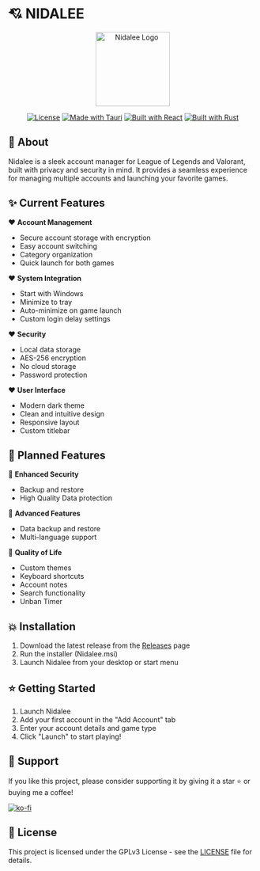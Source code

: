 # 💘 NIDALEE

<div align="center">
  <img src="src-tauri/icons/icon.ico" alt="Nidalee Logo" width="150"/>
  
  [![License](https://img.shields.io/badge/License-GPLv3-red.svg)](LICENSE)
  [![Made with Tauri](https://img.shields.io/badge/Made%20with-Tauri-red.svg)](https://tauri.app)
  [![Built with React](https://img.shields.io/badge/Built%20with-React-red.svg)](https://reactjs.org/)
  [![Built with Rust](https://img.shields.io/badge/Built%20with-Rust-red.svg)](https://www.rust-lang.org/)
</div>

## 💖 About

Nidalee is a sleek account manager for League of Legends and Valorant, built with privacy and security in mind. It provides a seamless experience for managing multiple accounts and launching your favorite games.

## ✨ Current Features

❤️ **Account Management**
- Secure account storage with encryption
- Easy account switching
- Category organization
- Quick launch for both games

❤️ **System Integration**
- Start with Windows
- Minimize to tray
- Auto-minimize on game launch
- Custom login delay settings

❤️ **Security**
- Local data storage
- AES-256 encryption
- No cloud storage
- Password protection

❤️ **User Interface**
- Modern dark theme
- Clean and intuitive design
- Responsive layout
- Custom titlebar

## 💌 Planned Features

💝 **Enhanced Security**
- Backup and restore
- High Quality Data protection

💝 **Advanced Features**
- Data backup and restore
- Multi-language support

💝 **Quality of Life**
- Custom themes
- Keyboard shortcuts
- Account notes
- Search functionality
- Unban Timer

## 💥 Installation

1. Download the latest release from the [Releases](https://github.com/dancer/Nidalee/releases) page
2. Run the installer (Nidalee.msi)
3. Launch Nidalee from your desktop or start menu

## ⭐ Getting Started

1. Launch Nidalee
2. Add your first account in the "Add Account" tab
3. Enter your account details and game type
4. Click "Launch" to start playing!

## 💖 Support

If you like this project, please consider supporting it by giving it a star ⭐ or buying me a coffee!

[![ko-fi](https://ko-fi.com/img/githubbutton_sm.svg)](https://ko-fi.com/uoucat)

## 💯 License

This project is licensed under the GPLv3 License - see the [LICENSE](LICENSE) file for details.
